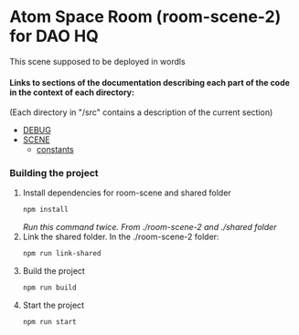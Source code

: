 # Atom Space Room (room-scene-2) for DAO HQ

This scene supposed to be deployed in wordls

#### Links to sections of the documentation describing each part of the code in the context of each directory:

(Each directory in "/src" contains a description of the current section)

- [DEBUG](src/debug/README.md)
- [SCENE](src/scene/README.md)
  - [constants](src/scene/constants/README.md)

### Building the project

1. Install dependencies for room-scene and shared folder
   ```sh
   npm install
   ```
   _Run this command twice. From ./room-scene-2 and ./shared folder_
2. Link the shared folder. In the ./room-scene-2 folder:
   ```sh
   npm run link-shared
   ```
3. Build the project
   ```sh
   npm run build
   ```
4. Start the project
   ```sh
   npm run start
   ```
